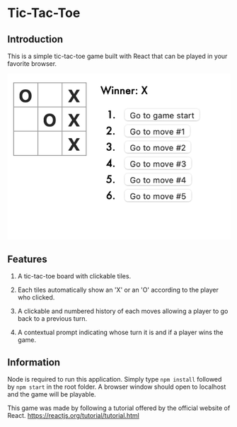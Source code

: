 # Tic-Tac-Toe
## Introduction
This is a simple tic-tac-toe game built with React that can be played in your favorite browser.

![](Image.png)

## Features
1. A tic-tac-toe board with clickable tiles.

2. Each tiles automatically show an 'X' or an 'O' according to the player who clicked.

3. A clickable and numbered history of each moves allowing a player to go back to a previous turn.

4. A contextual prompt indicating whose turn it is and if a player wins the game.

## Information
Node is required to run this application.
Simply type `npm install` followed by `npm start` in the root folder. 
A browser window should open to localhost and the game will be playable.

This game was made by following a tutorial offered by the official website of React. https://reactjs.org/tutorial/tutorial.html 
